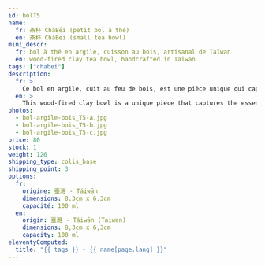 ```yaml
---
id: bolT5
name:
  fr: 茶杯 CháBēi (petit bol à thé)
  en: 茶杯 CháBēi (small tea bowl)
mini_descr:
  fr: bol à thé en argile, cuisson au bois, artisanal de Taïwan
  en: wood-fired clay tea bowl, handcrafted in Taiwan
tags: ["chabei"]
description:
  fr: >
    Ce bol en argile, cuit au feu de bois, est une pièce unique qui capture l'essence de l'artisanat traditionnel. Ses teintes profondes et ses textures brutes racontent une histoire riche en authenticité.<!--more--> Idéal pour savourer votre thé dans un esprit chaleureux et naturel. Un objet intemporel qui allie simplicité et caractère.
  en: >
    This wood-fired clay bowl is a unique piece that captures the essence of traditional craftsmanship. Its deep tones and raw textures tell a story rich in authenticity.<!--more--> Perfect for enjoying your tea in a warm and natural spirit. A timeless object that combines simplicity and character.
photos:
  - bol-argile-bois_T5-a.jpg
  - bol-argile-bois_T5-b.jpg
  - bol-argile-bois_T5-c.jpg
price: 80
stock: 1
weight: 126
shipping_type: colis_base
shipping_point: 3
options:
  fr:
    origine: 臺灣 - Táiwān
    dimensions: 8,3cm x 6,3cm
    capacité: 100 ml
  en:
    origin: 臺灣 - Táiwān (Taiwan)
    dimensions: 8,3cm x 6,3cm
    capacity: 100 ml
eleventyComputed:
  title: "{{ tags }} - {{ name[page.lang] }}"
---
```

